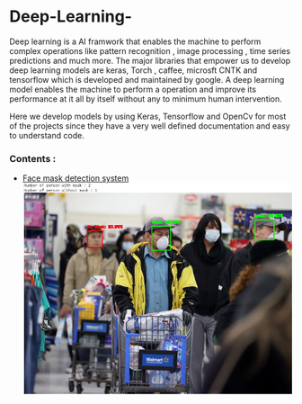# Deep-Learning-
Deep learning is a AI framwork that enables the machine to perform complex operations like pattern recognition , image processing , time series predictions and much more. The major libraries that empower us to develop deep learning models are keras, Torch , caffee, microsft CNTK and tensorflow which is developed and maintained by google. A deep learning model enables the machine to perform a operation and improve its performance at it all by itself without any to minimum human intervention. 

Here we develop models by using Keras, Tensorflow and OpenCv for most of the projects since they have a very well defined documentation and easy to understand code. 
        
### Contents :

* [Face mask detection system ](https://github.com/umang299/Deep-Learning-/blob/main/face_mask_detection_mobilenetv2.py)
![mask op.JPG](https://github.com/umang299/Deep-Learning-/blob/main/mask%20op.JPG)
